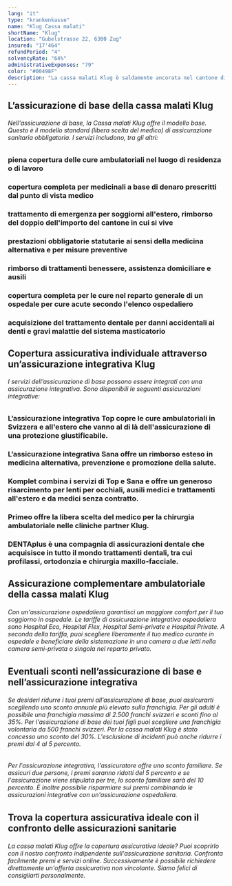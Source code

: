 ```yaml
---
lang: "it"
type: "krankenkasse"
name: "Klug Cassa malati"
shortName: "Klug"
location: "Gubelstrasse 22, 6300 Zug"
insured: "17'464"
refundPeriod: "4"
solvencyRate: "64%"
administrativeExpenses: "79"
color: "#00498F"
description: "La cassa malati Klug è saldamente ancorata nel cantone di Zugo, ma offre la sua assicurazione sanitaria in tutta la Svizzera. Nel 2017 l'assicuratore aveva 6.504 assicurati nell’assicurazione di base. Oltre all'assicurazione sanitaria obbligatoria, è anche possibile stipulare una serie di assicurazioni integrative. Il nostro confronto delle assicurazioni sanitarie mostra se esiste la tariffa giusta per te."
---
```


## L’assicurazione di base della cassa malati Klug

###### Nell'assicurazione di base, la Cassa malati Klug offre il modello base. Questo è il modello standard (libera scelta del medico) di assicurazione sanitaria obbligatoria. I servizi includono, tra gli altri:

### piena copertura delle cure ambulatoriali nel luogo di residenza o di lavoro

### copertura completa per medicinali a base di denaro prescritti dal punto di vista medico

### trattamento di emergenza per soggiorni all'estero, rimborso del doppio dell'importo del cantone in cui si vive

### prestazioni obbligatorie statutarie ai sensi della medicina alternativa e per misure preventive

### rimborso di trattamenti benessere, assistenza domiciliare e ausili

### copertura completa per le cure nel reparto generale di un ospedale per cure acute secondo l'elenco ospedaliero

### acquisizione del trattamento dentale per danni accidentali ai denti e gravi malattie del sistema masticatorio

## Copertura assicurativa individuale attraverso un’assicurazione integrativa Klug

###### I servizi dell’assicurazione di base possono essere integrati con una assicurazione integrativa. Sono disponibili le seguenti assicurazioni integrative:

### L’assicurazione integrativa Top copre le cure ambulatoriali in Svizzera e all'estero che vanno al di là dell'assicurazione di una protezione giustificabile.

### L’assicurazione integrativa Sana offre un rimborso esteso in medicina alternativa, prevenzione e promozione della salute.

### Komplet combina i servizi di Top e Sana e offre un generoso risarcimento per lenti per occhiali, ausili medici e trattamenti all'estero e da medici senza contratto.

### Primeo offre la libera scelta del medico per la chirurgia ambulatoriale nelle cliniche partner Klug.

### DENTAplus è una compagnia di assicurazioni dentale che acquisisce in tutto il mondo trattamenti dentali, tra cui profilassi, ortodonzia e chirurgia maxillo-facciale.

## Assicurazione complementare ambulatoriale della cassa malati Klug

###### Con un'assicurazione ospedaliera garantisci un maggiore comfort per il tuo soggiorno in ospedale. Le tariffe di assicurazione integrativa ospedaliera sono Hospital Eco, Hospital Flex, Hospital Semi-private e Hospital Private. A seconda della tariffa, puoi scegliere liberamente il tuo medico curante in ospedale e beneficiare della sistemazione in una camera a due letti nella camera semi-privata o singola nel reparto privato.

## Eventuali sconti nell’assicurazione di base e nell’assicurazione integrativa

###### Se desideri ridurre i tuoi premi all’assicurazione di base, puoi assicurarti scegliendo uno sconto annuale più elevato sulla franchigia. Per gli adulti è possibile una franchigia massima di 2.500 franchi svizzeri e sconti fino al 35%. Per l'assicurazione di base dei tuoi figli puoi scegliere una franchigia volontaria da 500 franchi svizzeri. Per la cassa malati Klug è stato concesso uno sconto del 30%. L'esclusione di incidenti può anche ridurre i premi dal 4 al 5 percento.

###### Per l'assicurazione integrativa, l'assicuratore offre uno sconto familiare. Se assicuri due persone, i premi saranno ridotti del 5 percento e se l'assicurazione viene stipulata per tre, lo sconto familiare sarà del 10 percento. È inoltre possibile risparmiare sui premi combinando le assicurazioni integrative con un'assicurazione ospedaliera.

## Trova la copertura assicurativa ideale con il confronto delle assicurazioni sanitarie

###### La cassa malati Klug offre la copertura assicurativa ideale? Puoi scoprirlo con il nostro confronto indipendente sull'assicurazione sanitaria. Confronta facilmente premi e servizi online. Successivamente è possibile richiedere direttamente un'offerta assicurativa non vincolante. Siamo felici di consigliarti personalmente.
